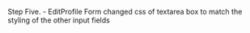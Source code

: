 Step Five.
    - EditProfile Form
        changed css of textarea box to match the styling of the other input fields